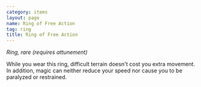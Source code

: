```yaml
---
category: items
layout: page
name: Ring of Free Action 
tag: ring
title: Ring of Free Action 
---
```


_Ring, rare (requires attunement)_ 

While you wear this ring, difficult terrain doesn't cost you extra movement. In addition, magic can neither reduce your speed nor cause you to be paralyzed or restrained. 
